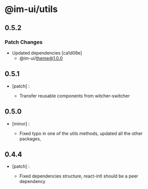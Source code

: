 # @im-ui/utils

## 0.5.2

### Patch Changes

- Updated dependencies [ca1d08e]
  - @im-ui/theme@1.0.0

## 0.5.1

- [patch] :

  - Transfer reusable components from witcher-switcher

## 0.5.0

- [minor] :

  - Fixed typo in one of the utils methods, updated all the other packages,

## 0.4.4

- [patch] :

  - Fixed dependencies structure, react-intl should be a peer dependency
